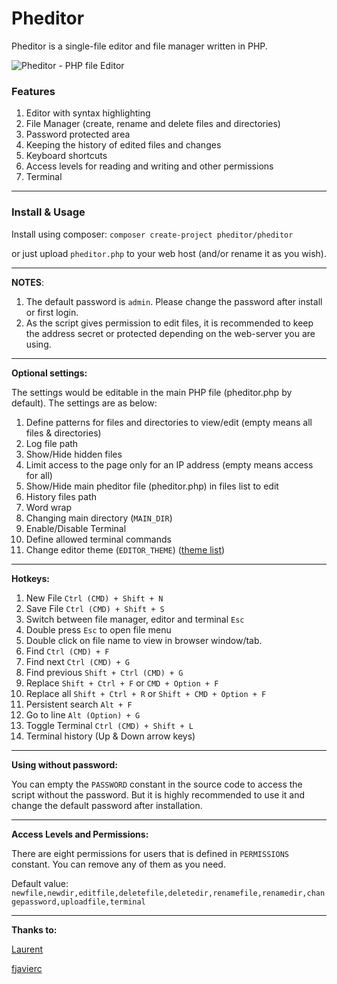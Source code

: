 Pheditor
=======

Pheditor is a single-file editor and file manager written in PHP.

![Pheditor - PHP file Editor](https://pheditor.ir/assets/image/screenrecord-desktop.gif "Pheditor PHP file editor")

### Features
1. Editor with syntax highlighting
2. File Manager (create, rename and delete files and directories)
3. Password protected area
4. Keeping the history of edited files and changes
5. Keyboard shortcuts
6. Access levels for reading and writing and other permissions
7. Terminal

---

### Install & Usage

Install using composer:
`composer create-project pheditor/pheditor`

or just upload `pheditor.php` to your web host (and/or rename it as you wish).

---

**NOTES**:
1. The default password is `admin`. Please change the password after install or first login.
2. As the script gives permission to edit files, it is recommended to keep the address secret or protected depending on the web-server you are using.

---

**Optional settings:**

The settings would be editable in the main PHP file (pheditor.php by default).
The settings are as below:
1. Define patterns for files and directories to view/edit (empty means all files & directories)
2. Log file path
3. Show/Hide hidden files
4. Limit access to the page only for an IP address (empty means access for all)
5. Show/Hide main pheditor file (pheditor.php) in files list to edit 
6. History files path
7. Word wrap
8. Changing main directory (`MAIN_DIR`)
9. Enable/Disable Terminal
10. Define allowed terminal commands
11. Change editor theme (`EDITOR_THEME`) ([theme list](https://codemirror.net/demo/theme.html))

---

**Hotkeys:**

1. New File `Ctrl (CMD) + Shift + N`
2. Save File `Ctrl (CMD) + Shift + S`
3. Switch between file manager, editor and terminal `Esc`
4. Double press `Esc` to open file menu
5. Double click on file name to view in browser window/tab.
6. Find `Ctrl (CMD) + F`
7. Find next `Ctrl (CMD) + G`
8. Find previous `Shift + Ctrl (CMD) + G`
9. Replace `Shift + Ctrl + F` or `CMD + Option + F`
10. Replace all `Shift + Ctrl + R` or `Shift + CMD + Option + F`
11. Persistent search `Alt + F`
12. Go to line `Alt (Option) + G`
13. Toggle Terminal `Ctrl (CMD) + Shift + L`
14. Terminal history (Up & Down arrow keys)

---

**Using without password:**

You can empty the `PASSWORD` constant in the source code to access the script without the password. But it is highly recommended to use it and change the default password after installation.

---

**Access Levels and Permissions:**

There are eight permissions for users that is defined in `PERMISSIONS` constant. You can remove any of them as you need.

Default value: `newfile,newdir,editfile,deletefile,deletedir,renamefile,renamedir,changepassword,uploadfile,terminal`

---
**Thanks to:**

[Laurent](https://github.com/slolo2000)

[fjavierc](https://github.com/fjavierc)
